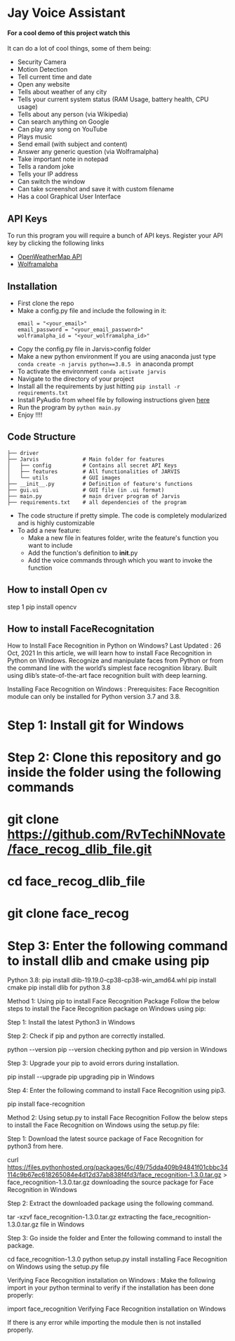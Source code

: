 # Jay Voice Assistant

#### For a cool demo of this project watch this 

It can do a lot of cool things, some of them being:
- Security Camera
- Motion Detection 
- Tell current time and date
- Open any website
- Tells about weather of any city
- Tells your current system status (RAM Usage, battery health, CPU usage)
- Tells about any person (via Wikipedia)
- Can search anything on Google 
- Can play any song on YouTube
- Plays music
- Send email (with subject and content)
- Answer any generic question (via Wolframalpha)
- Take important note in notepad
- Tells a random joke
- Tells your IP address
- Can switch the window
- Can take screenshot and save it with custom filename
- Has a cool Graphical User Interface

## API Keys
To run this program you will require a bunch of API keys. Register your API key by clicking the following links

- [OpenWeatherMap API](https://openweathermap.org/api)
- [Wolframalpha](https://www.wolframalpha.com/)
  
## Installation

- First clone the repo
- Make a config.py file and include the following in it:
    ```weather_api_key = "<your_api_key>"
    email = "<your_email>"
    email_password = "<your_email_password>"
    wolframalpha_id = "<your_wolframalpha_id>"
- Copy the config.py file in Jarvis>config folder
- Make a new python environment
    If you are using anaconda just type ```conda create -n jarvis python==3.8.5 ``` in anaconda prompt
- To activate the environment ``` conda activate jarvis ```
- Navigate to the directory of your project
- Install all the requirements by just hitting ``` pip install -r requirements.txt ```
- Install PyAudio from wheel file by following instructions given [here](https://stackoverflow.com/a/55630212)
- Run the program by ``` python main.py ```
- Enjoy !!!!

## Code Structure


    ├── driver
    ├── Jarvis              # Main folder for features 
    │   ├── config          # Contains all secret API Keys
    │   ├── features        # All functionalities of JARVIS 
    │   └── utils           # GUI images
    ├── __init__.py         # Definition of feature's functions
    ├── gui.ui              # GUI file (in .ui format)
    ├── main.py             # main driver program of Jarvis
    ├── requirements.txt    # all dependencies of the program

- The code structure if pretty simple. The code is completely modularized and is highly customizable
- To add a new feature:
  -  Make a new file in features folder, write the feature's function you want to include
  - Add the function's definition to __init__.py
  - Add the voice commands through which you want to invoke the function

## How to install Open cv
step 1 pip install opencv
## How to install FaceRecognitation

How to Install Face Recognition in Python on Windows?
Last Updated : 26 Oct, 2021
In this article, we will learn how to install Face Recognition in Python on Windows. Recognize and manipulate faces from Python or from the command line with the world’s simplest face recognition library. Built using dlib’s state-of-the-art face recognition built with deep learning.

Installing Face Recognition on Windows :
Prerequisites:
Face Recognition module can only be installed for Python version 3.7 and 3.8.

# Step 1: Install git for Windows

# Step 2: Clone this repository and go inside the folder using the following commands

# git clone https://github.com/RvTechiNNovate/face_recog_dlib_file.git
#   cd face_recog_dlib_file
#   git clone face_recog

#  Step 3: Enter the following command to install dlib and cmake using pip

Python 3.8:
pip install dlib-19.19.0-cp38-cp38-win_amd64.whl
pip install cmake
pip install dlib for python 3.8

Method 1: Using pip to install Face Recognition Package
Follow the below steps to install the Face Recognition package on Windows using pip:

Step 1: Install the latest Python3 in Windows 

Step 2: Check if pip and python are correctly installed.

python --version
pip --version
checking python and pip version in Windows 

Step 3: Upgrade your pip to avoid errors during installation.

pip install --upgrade pip
upgrading pip in Windows 

Step 4: Enter the following command to install Face Recognition using pip3.

pip install face-recognition


Method 2: Using setup.py to install Face Recognition 
Follow the below steps to install the Face Recognition on Windows using the setup.py file:

Step 1: Download the latest source package of Face Recognition for python3 from here.

curl https://files.pythonhosted.org/packages/6c/49/75dda409b94841f01cbbc34114c9b67ec618265084e4d12d37ab838f4fd3/face_recognition-1.3.0.tar.gz > face_recognition-1.3.0.tar.gz
downloading the source package for Face Recognition in Windows 

Step 2: Extract the downloaded package using the following command.

tar -xzvf face_recognition-1.3.0.tar.gz
extracting the face_recognition-1.3.0.tar.gz file in Windows 

Step 3: Go inside the folder and Enter the following command to install the package.

cd face_recognition-1.3.0
python setup.py install
installing Face Recognition on Windows using the setup.py file

Verifying Face Recognition installation on Windows :
Make the following import in your python terminal to verify if the installation has been done properly:

import face_recognition
Verifying Face Recognition installation on Windows 

If there is any error while importing the module then is not installed properly.